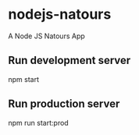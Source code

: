 # nodejs-natours

A Node JS Natours App

## Run development server

npm start

## Run production server

npm run start:prod
